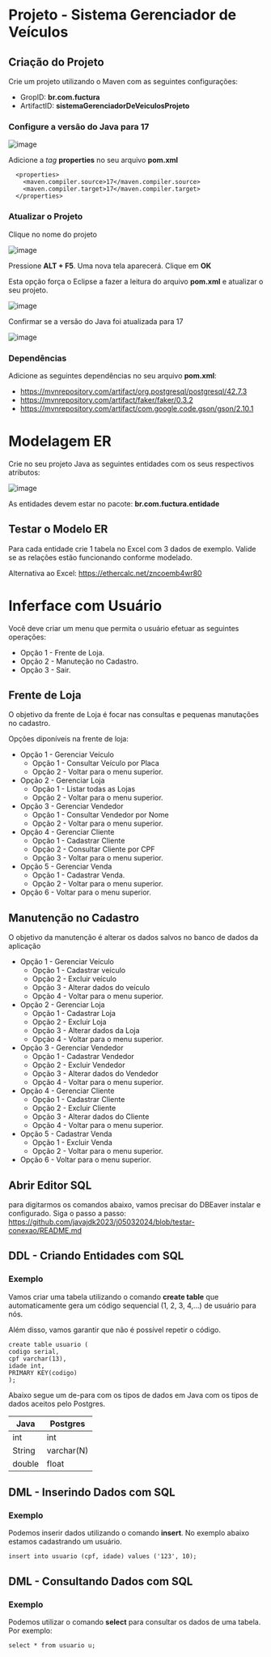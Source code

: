 # Projeto  - Sistema Gerenciador de Veículos

## Criação do Projeto

Crie um projeto utilizando o Maven com as seguintes configurações:

* GropID: **br.com.fuctura**
* ArtifactID: **sistemaGerenciadorDeVeiculosProjeto**


### Configure a versão do Java para 17

![image](https://github.com/javajdk2023/j05032024/assets/130251409/28973124-5ae1-499e-bcc6-7421c73101a8)

Adicione a *tag* **properties** no seu arquivo **pom.xml**

```
  <properties>
    <maven.compiler.source>17</maven.compiler.source>
    <maven.compiler.target>17</maven.compiler.target>
  </properties>
```

### Atualizar o Projeto

Clique no nome do projeto 

![image](https://github.com/javajdk2023/j05032024/assets/130251409/e368f93b-816d-4eae-89ce-ee6b40b6f0dc)


Pressione **ALT + F5**. Uma nova tela aparecerá. Clique em  **OK**

Esta opção força o Eclipse a fazer a leitura do arquivo **pom.xml** e atualizar o seu projeto.

![image](https://github.com/javajdk2023/j05032024/assets/130251409/c41eaf54-fd9b-47f8-a5af-dab960a03675)

Confirmar se a versão do Java foi atualizada para 17

![image](https://github.com/javajdk2023/j05032024/assets/130251409/e23443a1-ee60-4011-a489-2d5cf1931e64)


### Dependências

Adicione as seguintes dependências no seu arquivo **pom.xml**:

* https://mvnrepository.com/artifact/org.postgresql/postgresql/42.7.3
* https://mvnrepository.com/artifact/faker/faker/0.3.2
* https://mvnrepository.com/artifact/com.google.code.gson/gson/2.10.1

# Modelagem ER

Crie no seu projeto Java as seguintes entidades com os seus respectivos atributos:

![image](https://github.com/javajdk2023/j05032024/assets/130251409/d1c05959-7575-4bc7-b428-e8c23c0ddecc)

As entidades devem estar no pacote: **br.com.fuctura.entidade**

## Testar o Modelo ER

Para cada entidade crie 1 tabela no Excel com 3 dados de exemplo. Valide se as relações estão funcionando conforme modelado.

Alternativa ao Excel: https://ethercalc.net/zncoemb4wr80

# Inferface com Usuário

Você deve criar um menu que permita o usuário efetuar as seguintes operações:

* Opção 1 - Frente de Loja.
* Opção 2 - Manuteção no Cadastro.
* Opção 3 - Sair.

## Frente de Loja

O objetivo da frente de Loja é focar nas consultas e pequenas manutações no cadastro.

Opções diponíveis na frente de loja:

* Opção 1 - Gerenciar Veículo
  - Opção 1 - Consultar Veículo por Placa
  - Opção 2 - Voltar para o menu superior.
* Opção 2 - Gerenciar Loja
  - Opção 1 - Listar todas as Lojas
  - Opção 2 - Voltar para o menu superior.
* Opção 3 - Gerenciar Vendedor
  - Opção 1 - Consultar Vendedor por Nome
  - Opção 2 - Voltar para o menu superior.
* Opção  4 - Gerenciar Cliente
  - Opção 1 - Cadastrar Cliente
  - Opção 2 - Consultar Cliente por CPF
  - Opção 3 - Voltar para o menu superior.
* Opção 5 - Gerenciar Venda
  - Opção 1 - Cadastrar Venda.
  - Opção 2 - Voltar para o menu superior.
* Opção 6 - Voltar para o menu superior.

## Manutenção no Cadastro

O objetivo da manutenção é alterar os dados salvos no banco de dados da aplicação

* Opção 1 - Gerenciar Veículo
  - Opção 1 - Cadastrar veículo
  - Opção 2 - Excluir veículo
  - Opção 3 - Alterar dados do veículo
  - Opção 4 - Voltar para o menu superior.
* Opção 2 - Gerenciar Loja
  - Opção 1 - Cadastrar Loja
  - Opção 2 - Excluir Loja
  - Opção 3 - Alterar dados da Loja
  - Opção 4 - Voltar para o menu superior.
* Opção 3 - Gerenciar Vendedor
  - Opção 1 - Cadastrar Vendedor
  - Opção 2 - Excluir Vendedor
  - Opção 3 - Alterar dados do Vendedor
  - Opção 4 - Voltar para o menu superior.
* Opção  4 - Gerenciar Cliente
  - Opção 1 - Cadastrar Cliente
  - Opção 2 - Excluir Cliente
  - Opção 3 - Alterar dados do Cliente
  - Opção 4 - Voltar para o menu superior.
* Opção 5 - Cadastrar Venda
  - Opção 1 - Excluir Venda
  - Opção 2 - Voltar para o menu superior.
* Opção 6 - Voltar para o menu superior.

## Abrir Editor SQL

para digitarmos os comandos abaixo, vamos precisar do DBEaver instalar e configurado. Siga o passo a passo: https://github.com/javajdk2023/j05032024/blob/testar-conexao/README.md

## DDL - Criando Entidades com SQL

### Exemplo

Vamos criar uma tabela utilizando o comando **create table** que automaticamente gera um código sequencial (1, 2, 3, 4,...) de usuário para nós. 

Além disso, vamos garantir que não é possível repetir o código.

```
create table usuario (
codigo serial,
cpf varchar(13),
idade int,
PRIMARY KEY(codigo)
);
```

Abaixo segue um de-para com os tipos de dados em Java com os tipos de dados aceitos pelo Postgres.

| Java  | Postgres |
| ------------- | ------------- |
| int  | int  |
| String  | varchar(N)  |
| double  | float  |

## DML - Inserindo Dados com SQL

### Exemplo

Podemos inserir dados utilizando o comando **insert**. No exemplo abaixo estamos cadastrando um usuário.

```
insert into usuario (cpf, idade) values ('123', 10);
```

## DML - Consultando Dados com SQL

### Exemplo

Podemos utilizar o comando **select** para consultar os dados de uma tabela. Por exemplo:

```
select * from usuario u;
```


